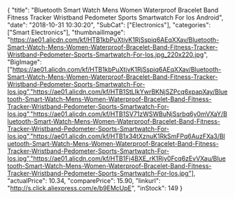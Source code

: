 {
	"title": "Bluetooth Smart Watch Mens Women Waterproof Bracelet Band Fitness Tracker Wristband Pedometer Sports Smartwatch For Ios Android",
	"date": "2018-10-31 10:30:20",
	"SubCat": ["Electronics"],
	"categories": ["Smart Electronics"],
	"thumbnailImage": "https://ae01.alicdn.com/kf/HTB1kbPuXtjvK1RjSspiq6AEqXXav/Bluetooth-Smart-Watch-Mens-Women-Waterproof-Bracelet-Band-Fitness-Tracker-Wristband-Pedometer-Sports-Smartwatch-For-Ios.jpg_220x220.jpg",
	"BigImage": ["https://ae01.alicdn.com/kf/HTB1kbPuXtjvK1RjSspiq6AEqXXav/Bluetooth-Smart-Watch-Mens-Women-Waterproof-Bracelet-Band-Fitness-Tracker-Wristband-Pedometer-Sports-Smartwatch-For-Ios.jpg","https://ae01.alicdn.com/kf/HTB1StLIkYwrBKNjSZPcq6xpapXay/Bluetooth-Smart-Watch-Mens-Women-Waterproof-Bracelet-Band-Fitness-Tracker-Wristband-Pedometer-Sports-Smartwatch-For-Ios.jpg","https://ae01.alicdn.com/kf/HTB1SV71zWSWBuNjSsrbq6y0mVXaY/Bluetooth-Smart-Watch-Mens-Women-Waterproof-Bracelet-Band-Fitness-Tracker-Wristband-Pedometer-Sports-Smartwatch-For-Ios.jpg","https://ae01.alicdn.com/kf/HTB1x34tXznuK1RkSmFPq6AuzFXa3/Bluetooth-Smart-Watch-Mens-Women-Waterproof-Bracelet-Band-Fitness-Tracker-Wristband-Pedometer-Sports-Smartwatch-For-Ios.jpg","https://ae01.alicdn.com/kf/HTB1Fj4BXE_rK1Rjy0Fcq6zEvVXau/Bluetooth-Smart-Watch-Mens-Women-Waterproof-Bracelet-Band-Fitness-Tracker-Wristband-Pedometer-Sports-Smartwatch-For-Ios.jpg"],
	"actualPrice": 10.34,
	"comparePrice": 15.90,
	"linkurl": "http://s.click.aliexpress.com/e/b9EMcUpE",
	"inStock": 149
}
